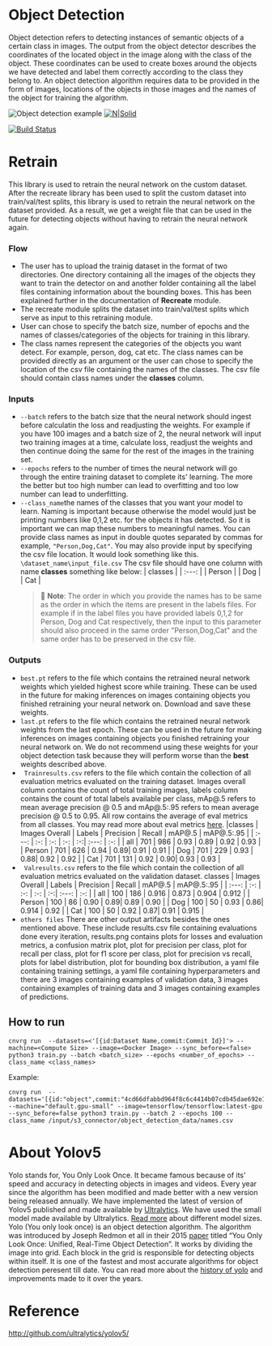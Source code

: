 # Object Detection 
Object detection refers to detecting instances of semantic objects of a certain class in images. The output from the object detector describes the coordinates of the located object in the image along with the class of the object. These coordinates can be used to create boxes around the objects we have detected and label them correctly according to the class they belong to. An object detection algorithm requires data to be provided in the form of images, locations of the objects in those images and the names of the object for training the algorithm. 

![Object detection example](https://libhub-readme.s3.us-west-2.amazonaws.com/vision/object.jfif)
[![N|Solid](https://cnvrg.io/wp-content/uploads/2018/12/logo-dark.png)](https://nodesource.com/products/nsolid)

[![Build Status](https://travis-ci.org/joemccann/dillinger.svg?branch=master)](https://travis-ci.org/joemccann/dillinger)

# Retrain
This library is used to retrain the neural network on the custom dataset. After the recreate library has been used to split the custom dataset into train/val/test splits, this library is used to retrain the neural network on the dataset provided.
As a result, we get a weight file that can be used in the future for detecting objects without having to retrain the neural network again.
### Flow
- The user has to upload the trainig dataset in the format of two directories. One directory containing all the images of the objects they want to train the detector on and another folder containing all the label files containing information about the bounding boxes. This has been explained further in the documentation of **Recreate** module.
- The recreate module splits the dataset into train/val/test splits which serve as input to this retraining module.
- User can chose to specify the batch size, number of epochs and the names of classes/categories of the objects for training in this library.
- The class names represent the categories of the objects you want detect. For example, person, dog, cat etc. The class names can be provided directly as an argument or the user can chose to specify the location of the csv file containing the names of the classes. The csv file should contain class names under the **classes** column.

### Inputs
- `--batch` refers to the batch size that the neural network should ingest before calculatin the loss and readjusting the weights. For example if you have 100 images and a batch size of 2, the neural network will input two training images at a time, calculate loss, readjust the weights and then continue doing the same for the rest of the images in the training set.
- `--epochs` refers to the number of times the neural network will go through the entire training dataset to complete its' learning. The more the better but too high number can lead to overfitting and too low number can lead to underfitting.
- `--class_name`the names of the classes that you want your model to learn. Naming is important because otherwise the model would just be printing numbers like 0,1,2 etc. for the objects it has detected. So it is important we can map these numbers to meaningful names. You can provide class names as input in double quotes separated by commas for example, `"Person,Dog,Cat"`.
    You may also provide input by specifying the csv file location. It would look something like this. `\dataset_name\input_file.csv` The csv file should have one column with name **classes** something like below:
    | classes |
    | :---:   |
    | Person |
    | Dog | 
    | Cat |
    > 📝 **Note**: The order in which you provide the names has to be same as the order in which the items are present in the labels files. For example if in the label files you have provided labels 0,1,2 for Person, Dog and Cat respectively, then the input to this parameter should also proceed in the same order "Person,Dog,Cat" and the same order has to be preserved in the csv file.


### Outputs 
- `best.pt` refers to the file which contains the retrained neural network weights which yielded highest score while training. These can be used in the future for making inferences on images containing objects you finished retraining your neural network on. Download and save these weights.
 - `last.pt` refers to the file which contains the retrained neural network weights from the last epoch. These can be used in the future for making inferences on images containing objects you finished retraining your neural network on. We do not recommend using these weights for your object detection task because they will perform worse than the **best** weights described above.
 - ` Trainresults.csv` refers to the file which contain the collection of all evaluation metrics evaluated on the training dataset. Images overall column contains the count of total training images, labels column contains the count of total labels available per class, mAp@.5 refers to mean average precision @ 0.5 and mAp@.5:.95 refers to mean average precision @ 0.5 to 0.95. All row contains the average of eval metrics from all classes. You may read more about eval metrics [here](https://jonathan-hui.medium.com/map-mean-average-precision-for-object-detection-45c121a31173).
      |classes | Images Overall | Labels | Precision | Recall | mAP@.5 | mAP@.5:.95 |
      | :---: | :-: | :-: | :-: | :-:| :---: | :-: | 
      | all | 701 | 986 | 0.93 | 0.89 | 0.92 | 0.93 | 
      | Person | 701 | 626 | 0.94 | 0.89| 0.91 | 0.91 |
      | Dog | 701 | 229 | 0.93 | 0.88| 0.92 | 0.92 |
      | Cat | 701 | 131 | 0.92 | 0.90| 0.93 | 0.93 | 
- ` Valresults.csv` refers to the file which contain the collection of all evaluation metrics evaluated on the validation dataset. 
    classes | Images Overall | Labels | Precision | Recall | mAP@.5 | mAP@.5:.95 |
  | :---: | :-: | :-: | :-: | :-:| :---: | :-: | 
  | all | 100 | 186 | 0.916 | 0.873 | 0.904 | 0.912 | 
  | Person | 100 | 86 | 0.90 | 0.89| 0.89 | 0.90 |
  | Dog | 100 | 50 | 0.93 | 0.86| 0.914 | 0.92 |
  | Cat | 100 | 50 | 0.92 | 0.87| 0.91 | 0.915 | 
- `others files` There are other output artifacts besides the ones mentioned above. These include results.csv file containing evaluations done every iteration, results.png contains plots for losses and evaluation metrics, a confusion matrix plot, plot for precision per class, plot for recall per class, plot for f1 score per class, plot for precision vs recall, plots for label distribution, plot for bounding box distribution, a yaml file containing training settings, a yaml file containing hyperparameters and there are 3 images containing examples of validation data, 3 images containing examples of training data and 3 images containing examples of predictions.
## How to run
```
cnvrg run  --datasets=<'[{id:Dataset Name,commit:Commit Id}]'> --machine=<Compute Size> --image=<Docker Image> --sync_before=<false> python3 train.py --batch <batch_size> --epochs <number_of_epochs> --class_name <class_names>
```
Example:
```
cnvrg run  --datasets='[{id:"object",commit:"4cd66dfabbd964f8c6c4414b07cdb45dae692e19"}]' --machine="default.gpu-small" --image=tensorflow/tensorflow:latest-gpu --sync_before=false python3 train.py --batch 2 --epochs 100 --class_name /input/s3_connector/object_detection_data/names.csv
```


# About Yolov5
Yolo stands for, You Only Look Once. It became famous because of its' speed and accuracy in detecting objects in images and videos. Every year since the algorithm has been modified and made better with a new version being released annually. We have implemented the latest of version of Yolov5 published and made available by [Ultralytics](https://github.com/ultralytics/yolov5). We have used the small model made available by Ultralytics. [Read more](https://pytorch.org/hub/ultralytics_yolov5/) about different model sizes.
Yolo (You only look once) is an object detection algorithm. The algorithm was introduced by Joseph Redmon et all in their 2015 [paper](https://arxiv.org/pdf/1506.02640.pdf) titled “You Only Look Once: Unified, Real-Time Object Detection”. It works by dividing the image into grid. Each block in the grid is responsible for detecting objects within itself. It is one of the fastest and most accurate algorithms for object detection peresent till date.
You can read more about the [history of yolo](https://machinelearningknowledge.ai/a-brief-history-of-yolo-object-detection-models/) and improvements made to it over the years.

# Reference
http://github.com/ultralytics/yolov5/